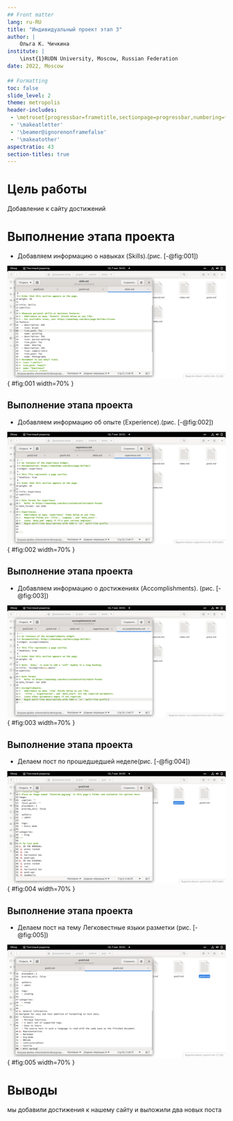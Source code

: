 ```yaml
---
## Front matter
lang: ru-RU
title: "Индивидуальный проект этап 3"
author: |
	Ольга К. Чичкина
institute: |
	\inst{1}RUDN University, Moscow, Russian Federation
date: 2022, Moscow

## Formatting
toc: false
slide_level: 2
theme: metropolis
header-includes: 
 - \metroset{progressbar=frametitle,sectionpage=progressbar,numbering=fraction}
 - '\makeatletter'
 - '\beamer@ignorenonframefalse'
 - '\makeatother'
aspectratio: 43
section-titles: true
--- 
```

# Цель работы

Добавление к сайту достижений

# Выполнение этапа проекта

- Добавляем информацию о навыках (Skills).(рис. [-@fig:001])

![Skills](image/1.png){ #fig:001 width=70% }

## Выполнение этапа проекта

- Добавляем информацию об опыте (Experience).(рис. [-@fig:002])

![Experience](image/2.png){ #fig:002 width=70% }

## Выполнение этапа проекта

- Добавляем информацию о достижениях (Accomplishments). (рис. [-@fig:003])

![Accomplishments](image/3.png){ #fig:003 width=70% }

## Выполнение этапа проекта

- Делаем пост по прошедшедшей неделе(рис. [-@fig:004])

![прошлая неделя](image/4.png){ #fig:004 width=70% }

## Выполнение этапа проекта

- Делаем пост на тему Легковестные языки разметки (рис. [-@fig:005])

![легковестные языки](image/5.png){ #fig:005 width=70% }

# Выводы

мы добавили достижения к нашему сайту и выложили два новых поста

